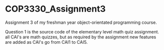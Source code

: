 # COP3330_Assignment3
Assignment 3 of my freshman year object-orientated programming course. 

Question 1 is the source code of the elementary level math quiz assignment. all CAI's are math quizzes, but as required by the assignment new features are added
as CAI's go from CAI1 to CAI5.
